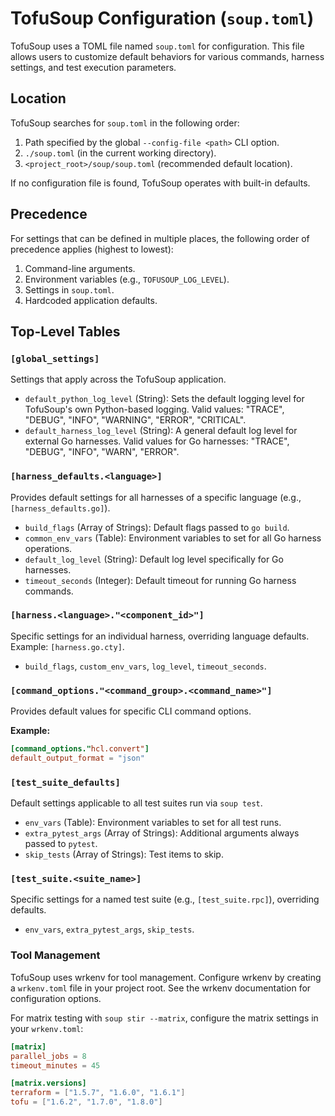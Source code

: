 # TofuSoup Configuration (`soup.toml`)

TofuSoup uses a TOML file named `soup.toml` for configuration. This file allows users to customize default behaviors for various commands, harness settings, and test execution parameters.

## Location

TofuSoup searches for `soup.toml` in the following order:
1.  Path specified by the global `--config-file <path>` CLI option.
2.  `./soup.toml` (in the current working directory).
3.  `<project_root>/soup/soup.toml` (recommended default location).

If no configuration file is found, TofuSoup operates with built-in defaults.

## Precedence

For settings that can be defined in multiple places, the following order of precedence applies (highest to lowest):
1.  Command-line arguments.
2.  Environment variables (e.g., `TOFUSOUP_LOG_LEVEL`).
3.  Settings in `soup.toml`.
4.  Hardcoded application defaults.

## Top-Level Tables

### `[global_settings]`

Settings that apply across the TofuSoup application.

-   `default_python_log_level` (String): Sets the default logging level for TofuSoup's own Python-based logging. Valid values: "TRACE", "DEBUG", "INFO", "WARNING", "ERROR", "CRITICAL".
-   `default_harness_log_level` (String): A general default log level for external Go harnesses. Valid values for Go harnesses: "TRACE", "DEBUG", "INFO", "WARN", "ERROR".

### `[harness_defaults.<language>]`

Provides default settings for all harnesses of a specific language (e.g., `[harness_defaults.go]`).

-   `build_flags` (Array of Strings): Default flags passed to `go build`.
-   `common_env_vars` (Table): Environment variables to set for all Go harness operations.
-   `default_log_level` (String): Default log level specifically for Go harnesses.
-   `timeout_seconds` (Integer): Default timeout for running Go harness commands.

### `[harness.<language>."<component_id>"]`

Specific settings for an individual harness, overriding language defaults. Example: `[harness.go.cty]`.

-   `build_flags`, `custom_env_vars`, `log_level`, `timeout_seconds`.

### `[command_options."<command_group>.<command_name>"]`

Provides default values for specific CLI command options.

**Example:**
```toml
[command_options."hcl.convert"]
default_output_format = "json"
```

### `[test_suite_defaults]`

Default settings applicable to all test suites run via `soup test`.

-   `env_vars` (Table): Environment variables to set for all test runs.
-   `extra_pytest_args` (Array of Strings): Additional arguments always passed to `pytest`.
-   `skip_tests` (Array of Strings): Test items to skip.

### `[test_suite.<suite_name>]`

Specific settings for a named test suite (e.g., `[test_suite.rpc]`), overriding defaults.

-   `env_vars`, `extra_pytest_args`, `skip_tests`.

### Tool Management

TofuSoup uses wrkenv for tool management. Configure wrkenv by creating a `wrkenv.toml` file in your project root. See the wrkenv documentation for configuration options.

For matrix testing with `soup stir --matrix`, configure the matrix settings in your `wrkenv.toml`:

```toml
[matrix]
parallel_jobs = 8
timeout_minutes = 45

[matrix.versions]
terraform = ["1.5.7", "1.6.0", "1.6.1"]
tofu = ["1.6.2", "1.7.0", "1.8.0"]
```
